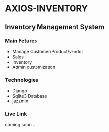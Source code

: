 # AXIOS-INVENTORY 

## Inventory Management System 

### Main Fetures 
- Manage Customer/Product/vendor
- Sales
- Inventory 
- Admin customization


### Technologies 
- Django 
- Sqlite3 Database 
- jazzmin



### Live Link

coming soon ...